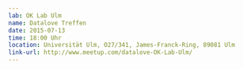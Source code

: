 ```yaml
---
lab: OK Lab Ulm
name: Datalove Treffen
date: 2015-07-13
time: 18:00 Uhr
location: Universität Ulm, O27/341, James-Franck-Ring, 89081 Ulm
link-url: http://www.meetup.com/datalove-OK-Lab-Ulm/
---
```

